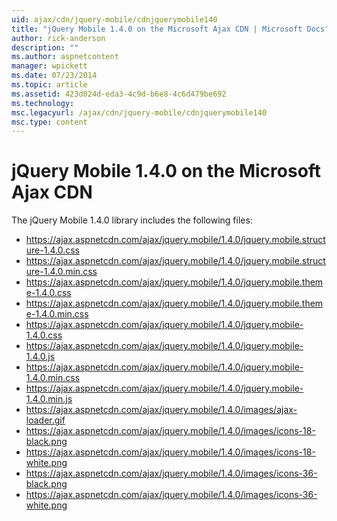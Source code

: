 ```yaml
---
uid: ajax/cdn/jquery-mobile/cdnjquerymobile140
title: "jQuery Mobile 1.4.0 on the Microsoft Ajax CDN | Microsoft Docs"
author: rick-anderson
description: ""
ms.author: aspnetcontent
manager: wpickett
ms.date: 07/23/2014
ms.topic: article
ms.assetid: 423d024d-eda3-4c9d-b6e8-4c6d479be692
ms.technology: 
msc.legacyurl: /ajax/cdn/jquery-mobile/cdnjquerymobile140
msc.type: content
---
```

jQuery Mobile 1.4.0 on the Microsoft Ajax CDN
====================
The jQuery Mobile 1.4.0 library includes the following files:

- https://ajax.aspnetcdn.com/ajax/jquery.mobile/1.4.0/jquery.mobile.structure-1.4.0.css
- https://ajax.aspnetcdn.com/ajax/jquery.mobile/1.4.0/jquery.mobile.structure-1.4.0.min.css
- https://ajax.aspnetcdn.com/ajax/jquery.mobile/1.4.0/jquery.mobile.theme-1.4.0.css
- https://ajax.aspnetcdn.com/ajax/jquery.mobile/1.4.0/jquery.mobile.theme-1.4.0.min.css
- https://ajax.aspnetcdn.com/ajax/jquery.mobile/1.4.0/jquery.mobile-1.4.0.css
- https://ajax.aspnetcdn.com/ajax/jquery.mobile/1.4.0/jquery.mobile-1.4.0.js
- https://ajax.aspnetcdn.com/ajax/jquery.mobile/1.4.0/jquery.mobile-1.4.0.min.css
- https://ajax.aspnetcdn.com/ajax/jquery.mobile/1.4.0/jquery.mobile-1.4.0.min.js
- https://ajax.aspnetcdn.com/ajax/jquery.mobile/1.4.0/images/ajax-loader.gif
- https://ajax.aspnetcdn.com/ajax/jquery.mobile/1.4.0/images/icons-18-black.png
- https://ajax.aspnetcdn.com/ajax/jquery.mobile/1.4.0/images/icons-18-white.png
- https://ajax.aspnetcdn.com/ajax/jquery.mobile/1.4.0/images/icons-36-black.png
- https://ajax.aspnetcdn.com/ajax/jquery.mobile/1.4.0/images/icons-36-white.png
